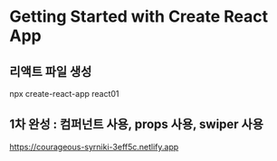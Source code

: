 # Getting Started with Create React App

## 리액트 파일 생성

npx create-react-app react01

## 1차 완성 : 컴퍼넌트 사용, props 사용, swiper 사용

https://courageous-syrniki-3eff5c.netlify.app
